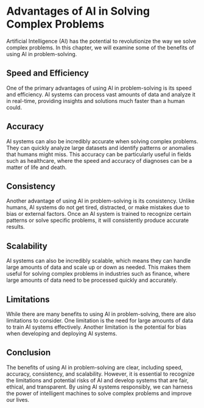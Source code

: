Advantages of AI in Solving Complex Problems
=======================================================================================

Artificial Intelligence (AI) has the potential to revolutionize the way we solve complex problems. In this chapter, we will examine some of the benefits of using AI in problem-solving.

Speed and Efficiency
--------------------

One of the primary advantages of using AI in problem-solving is its speed and efficiency. AI systems can process vast amounts of data and analyze it in real-time, providing insights and solutions much faster than a human could.

Accuracy
--------

AI systems can also be incredibly accurate when solving complex problems. They can quickly analyze large datasets and identify patterns or anomalies that humans might miss. This accuracy can be particularly useful in fields such as healthcare, where the speed and accuracy of diagnoses can be a matter of life and death.

Consistency
-----------

Another advantage of using AI in problem-solving is its consistency. Unlike humans, AI systems do not get tired, distracted, or make mistakes due to bias or external factors. Once an AI system is trained to recognize certain patterns or solve specific problems, it will consistently produce accurate results.

Scalability
-----------

AI systems can also be incredibly scalable, which means they can handle large amounts of data and scale up or down as needed. This makes them useful for solving complex problems in industries such as finance, where large amounts of data need to be processed quickly and accurately.

Limitations
-----------

While there are many benefits to using AI in problem-solving, there are also limitations to consider. One limitation is the need for large amounts of data to train AI systems effectively. Another limitation is the potential for bias when developing and deploying AI systems.

Conclusion
----------

The benefits of using AI in problem-solving are clear, including speed, accuracy, consistency, and scalability. However, it is essential to recognize the limitations and potential risks of AI and develop systems that are fair, ethical, and transparent. By using AI systems responsibly, we can harness the power of intelligent machines to solve complex problems and improve our lives.
